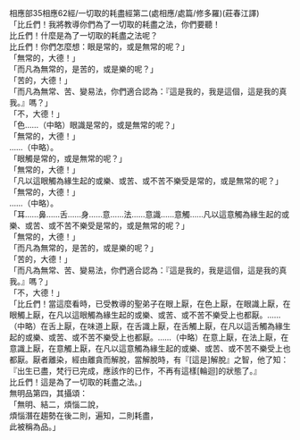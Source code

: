 相應部35相應62經/一切取的耗盡經第二(處相應/處篇/修多羅)(莊春江譯)  
「比丘們！我將教導你們為了一切取的耗盡之法，你們要聽！  
比丘們！什麼是為了一切取的耗盡之法呢？  
比丘們！你們怎麼想：眼是常的，或是無常的呢？」  
「無常的，大德！」  
「而凡為無常的，是苦的，或是樂的呢？」  
「苦的，大德！」  
「而凡為無常、苦、變易法，你們適合認為：『這是我的，我是這個，這是我的真我。』嗎？」  
「不，大德！」  
「色……（中略）眼識是常的，或是無常的呢？」  
「無常的，大德！」  
……（中略）。  
「眼觸是常的，或是無常的呢？」  
「無常的，大德！」  
「凡以這眼觸為緣生起的或樂、或苦、或不苦不樂受是常的，或是無常的呢？」  
「無常的，大德！」  
……（中略）。  
「耳……鼻……舌……身……意……法……意識……意觸……凡以這意觸為緣生起的或樂、或苦、或不苦不樂受是常的，或是無常的呢？」  
「無常的，大德！」  
「而凡為無常的，是苦的，或是樂的呢？」  
「苦的，大德！」  
「而凡為無常、苦、變易法，你們適合認為：『這是我的，我是這個，這是我的真我。』嗎？」  
「不，大德！」  
「比丘們！當這麼看時，已受教導的聖弟子在眼上厭，在色上厭，在眼識上厭，在眼觸上厭，在凡以這眼觸為緣生起的或樂、或苦、或不苦不樂受上也都厭。……（中略）在舌上厭，在味道上厭，在舌識上厭，在舌觸上厭，在凡以這舌觸為緣生起的或樂、或苦、或不苦不樂受上也都厭。……（中略）在意上厭，在法上厭，在意識上厭，在意觸上厭，在凡以這意觸為緣生起的或樂、或苦、或不苦不樂受上也都厭。厭者離染，經由離貪而解脫，當解脫時，有『[這是]解脫』之智，他了知：『出生已盡，梵行已完成，應該作的已作，不再有這樣[輪迴]的狀態了。』  
比丘們！這是為了一切取的耗盡之法。」  
無明品第四，其攝頌：  
「無明、結二，煩惱二說，  
煩惱潛在趨勢在後二則，遍知，二則耗盡，  
此被稱為品。」  
  
  
